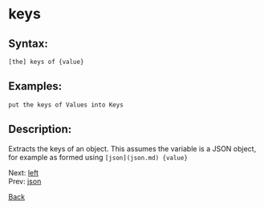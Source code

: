 # keys

## Syntax:
`[the] keys of {value}`

## Examples:
`put the keys of Values into Keys`

## Description:
Extracts the keys of an object. This assumes the variable is a JSON object, for example as formed using `[json](json.md) {value}`

Next: [left](left.md)  
Prev: [json](json.md)

[Back](../../README.md)
